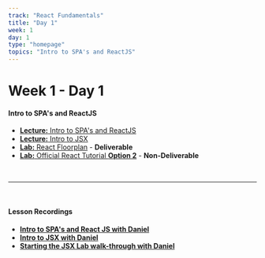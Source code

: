 ```yaml
---
track: "React Fundamentals"
title: "Day 1"
week: 1
day: 1
type: "homepage"
topics: "Intro to SPA's and ReactJS"
---
```



# Week 1 - Day 1

#### Intro to SPA's and ReactJS

- [**Lecture:** Intro to SPA's and ReactJS](/react-fundamentals/week-1/day-1/lecture-materials/intro-to-spas-and-reactjs/)
- [**Lecture:** Intro to JSX](/react-fundamentals/week-1/day-1/lecture-materials/intro-to-jsx/)
- [**Lab:** React Floorplan](/react-fundamentals/week-1/day-1/labs/react-floorplan/) - **Deliverable**
- [**Lab:** Official React Tutorial **Option 2**](https://reactjs.org/tutorial/tutorial.html) - **Non-Deliverable**

<br>
<hr>
<br>

#### Lesson Recordings

- [**Intro to SPA's and React JS with Daniel**](https://generalassembly.zoom.us/rec/share/kRR881vQkNTcQfJwLT5wJ0-CiTo07T23zKYaQprIJZ46uFbYUsBdiSclK5Xdk0ov.6AQpI_Fa1wVls5Ar?startTime=1606143615000)
- [**Intro to JSX with Daniel**](https://generalassembly.zoom.us/rec/share/kRR881vQkNTcQfJwLT5wJ0-CiTo07T23zKYaQprIJZ46uFbYUsBdiSclK5Xdk0ov.6AQpI_Fa1wVls5Ar?startTime=1606149685000)
- [**Starting the JSX Lab walk-through with Daniel**](https://generalassembly.zoom.us/rec/share/kRR881vQkNTcQfJwLT5wJ0-CiTo07T23zKYaQprIJZ46uFbYUsBdiSclK5Xdk0ov.6AQpI_Fa1wVls5Ar?startTime=1606160329000)